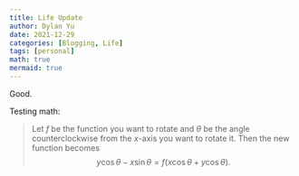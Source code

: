 ```yaml
---
title: Life Update
author: Dylan Yu
date: 2021-12-29
categories: [Blogging, Life]
tags: [personal]
math: true
mermaid: true
---
```


Good.

Testing math:
> Let $f$ be the function you want to rotate and $\theta$ be the angle counterclockwise from the $x$-axis you want to rotate it. Then the new function becomes $$y\cos \theta-x\sin \theta=f\left(x\cos \theta+y\cos \theta\right).$$
